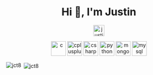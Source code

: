 <h1 align="center">Hi 👋, I'm Justin</h1>

<p align="center">
  <a href="https://linkedin.com/in/justintim0" target="blank"><img align="center" src="https://cdn.jsdelivr.net/npm/simple-icons@3.0.1/icons/linkedin.svg" alt="justintim0" height="30" width="30" /></a>
</p>

<!---
<p align="center"> 
  <img src="https://komarev.com/ghpvc/?username=jct8" alt="jct8" /> 
</p>
-->

<p align="center"><img src="https://devicons.github.io/devicon/devicon.git/icons/c/c-original.svg" alt="c" width="40" height="40"/> 
  <img src="https://devicons.github.io/devicon/devicon.git/icons/cplusplus/cplusplus-original.svg" alt="cplusplus" width="40" height="40"/> 
  <img src="https://devicons.github.io/devicon/devicon.git/icons/csharp/csharp-original.svg" alt="csharp" width="40" height="40"/> 
  <img src="https://devicons.github.io/devicon/devicon.git/icons/python/python-original.svg" alt="python" width="40" height="40"/>
  <img src="https://devicons.github.io/devicon/devicon.git/icons/mongodb/mongodb-original-wordmark.svg" alt="mongodb" width="40" height="40"/> 
  <img src="https://devicons.github.io/devicon/devicon.git/icons/mysql/mysql-original-wordmark.svg" alt="mysql" width="40" height="40"/>
</p>
<p>
  <img align="left" src="https://github-readme-stats.vercel.app/api/top-langs/?username=jct8&layout=compact&hide=html&count_private=true&theme=dark" alt="jct8" />
</p>
<p>
  &nbsp;<img align="center" src="https://github-readme-stats.vercel.app/api?username=jct8&show_icons=true&count_private=true&theme=dark" alt="jct8" />
</p>

<!--
**Jct8/Jct8** is a ✨ _special_ ✨ repository because its `README.md` (this file) appears on your GitHub profile.

Here are some ideas to get you started:

- 🔭 I’m currently working on ...
- 🌱 I’m currently learning ...
- 👯 I’m looking to collaborate on ...
- 🤔 I’m looking for help with ...
- 💬 Ask me about ...
- 📫 How to reach me: ...
- 😄 Pronouns: ...
- ⚡ Fun fact: ...
-->
